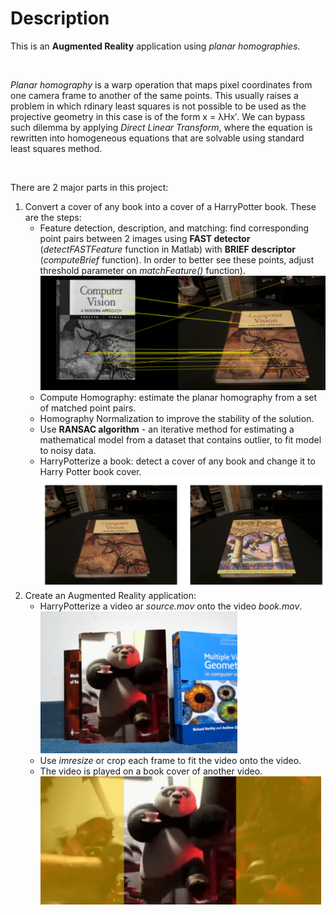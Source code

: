 # Description

This is an **Augmented Reality** application using *planar homographies*.

<br />

*Planar homography* is a warp operation that maps pixel coordinates from one camera frame to another of the same points. This usually raises a problem in which 
rdinary least squares is not possible to be used as the projective geometry in this case is of the form x = λHx′. We can bypass such dilemma by applying *Direct Linear Transform*, where the equation is rewritten into homogeneous equations that are solvable using standard least squares method.  

<br />

There are 2 major parts in this project:
1. Convert a cover of any book into a cover of a HarryPotter book. These are the steps:
	- Feature detection, description, and matching: find corresponding point pairs between 2 images using **FAST detector** (*detectFASTFeature* function in Matlab)  with **BRIEF descriptor** (*computeBrief* function). In order to better see these points, adjust threshold parameter on *matchFeature()* function). <br/>
![Image1](miscellaneous/Screenshot_20220621_191934.png	)
	- Compute Homography: estimate the planar homography from a set of matched point pairs.
	- Homography Normalization to improve the stability of the solution.
	- Use **RANSAC algorithm** - an iterative method for estimating a mathematical model from a dataset that contains outlier, to fit model to noisy data. 
	- HarryPotterize a book: detect a cover of any book and change it to Harry Potter book cover. <br/>
![Image2](miscellaneous/Screenshot_20220621_191953.png)
1. Create an Augmented Reality application:
	- HarryPotterize a video ar *source.mov* onto the video *book.mov*. <br/>
![Image3](miscellaneous/Screenshot_20220621_192011.png)
	- Use *imresize* or crop each frame to fit the video onto the video. 
	- The video is played on a book cover of another video. <br/>
![Image4](miscellaneous/Screenshot_20220621_192029.png)
 
